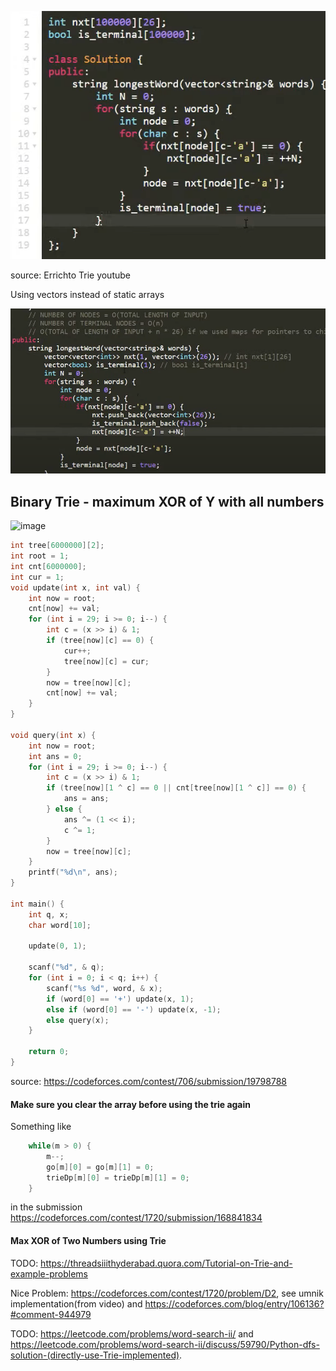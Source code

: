 ![](images/trie_1.png)

source: Errichto Trie youtube

Using vectors instead of static arrays

![](images/trie_2.png)

## Binary Trie - maximum XOR of Y with all numbers

<img width="879" alt="image" src="https://user-images.githubusercontent.com/19663316/185746063-9f02cc39-08f5-4569-bec2-a05f1fac56c1.png">

```cpp
int tree[6000000][2];
int root = 1;
int cnt[6000000];
int cur = 1;
void update(int x, int val) {
    int now = root;
    cnt[now] += val;
    for (int i = 29; i >= 0; i--) {
        int c = (x >> i) & 1;
        if (tree[now][c] == 0) {
            cur++;
            tree[now][c] = cur;
        }
        now = tree[now][c];
        cnt[now] += val;
    }
}

void query(int x) {
    int now = root;
    int ans = 0;
    for (int i = 29; i >= 0; i--) {
        int c = (x >> i) & 1;
        if (tree[now][1 ^ c] == 0 || cnt[tree[now][1 ^ c]] == 0) {
            ans = ans;
        } else {
            ans ^= (1 << i);
            c ^= 1;
        }
        now = tree[now][c];
    }
    printf("%d\n", ans);
}

int main() {
    int q, x;
    char word[10];

    update(0, 1);

    scanf("%d", & q);
    for (int i = 0; i < q; i++) {
        scanf("%s %d", word, & x);
        if (word[0] == '+') update(x, 1);
        else if (word[0] == '-') update(x, -1);
        else query(x);
    }

    return 0;
}
```

source: https://codeforces.com/contest/706/submission/19798788

#### Make sure you clear the array before using the trie again

Something like 

```cpp
	while(m > 0) {
		m--;
		go[m][0] = go[m][1] = 0;
		trieDp[m][0] = trieDp[m][1] = 0;
	}
```

in the submission https://codeforces.com/contest/1720/submission/168841834

#### Max XOR of Two Numbers using Trie

TODO: https://threadsiiithyderabad.quora.com/Tutorial-on-Trie-and-example-problems


Nice Problem: https://codeforces.com/contest/1720/problem/D2, see umnik implementation(from video) and https://codeforces.com/blog/entry/106136?#comment-944979


TODO: https://leetcode.com/problems/word-search-ii/ and https://leetcode.com/problems/word-search-ii/discuss/59790/Python-dfs-solution-(directly-use-Trie-implemented).

